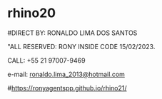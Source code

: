 # rhino20

#DIRECT BY: RONALDO LIMA DOS SANTOS

"ALL RESERVED: RONY INSIDE CODE 15/02/2023.

CALL: +55 21 97007-9469

e-mail: ronaldo.lima_2013@hotmail.com

#https://ronyagentspp.github.io/rhino21/
